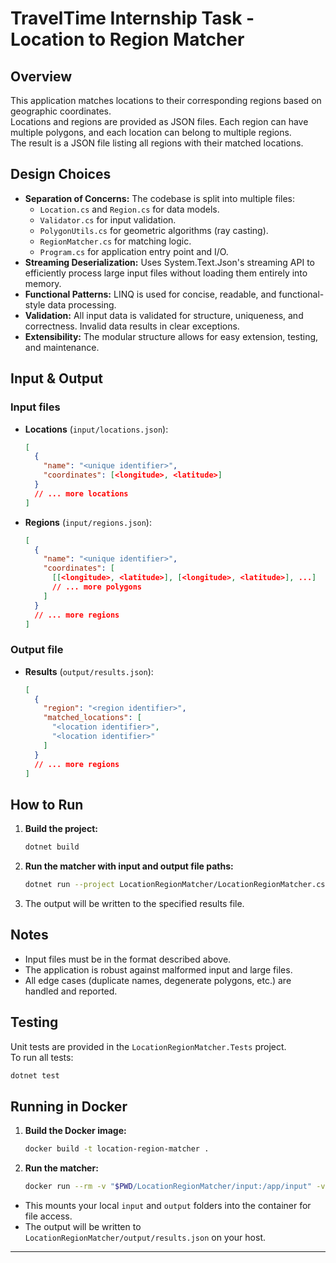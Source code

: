 # TravelTime Internship Task - Location to Region Matcher

## Overview

This application matches locations to their corresponding regions based on geographic coordinates.  
Locations and regions are provided as JSON files. Each region can have multiple polygons, and each location can belong to multiple regions.  
The result is a JSON file listing all regions with their matched locations.

## Design Choices

- **Separation of Concerns:** The codebase is split into multiple files:
    - `Location.cs` and `Region.cs` for data models.
    - `Validator.cs` for input validation.
    - `PolygonUtils.cs` for geometric algorithms (ray casting).
    - `RegionMatcher.cs` for matching logic.
    - `Program.cs` for application entry point and I/O.
- **Streaming Deserialization:** Uses System.Text.Json's streaming API to efficiently process large input files without loading them entirely into memory.
- **Functional Patterns:** LINQ is used for concise, readable, and functional-style data processing.
- **Validation:** All input data is validated for structure, uniqueness, and correctness. Invalid data results in clear exceptions.
- **Extensibility:** The modular structure allows for easy extension, testing, and maintenance.

## Input & Output

### Input files

- **Locations** (`input/locations.json`):

    ```json
    [
      {
        "name": "<unique identifier>",
        "coordinates": [<longitude>, <latitude>]
      }
      // ... more locations
    ]
    ```

- **Regions** (`input/regions.json`):

    ```json
    [
      {
        "name": "<unique identifier>",
        "coordinates": [
          [[<longitude>, <latitude>], [<longitude>, <latitude>], ...]
          // ... more polygons
        ]
      }
      // ... more regions
    ]
    ```

### Output file

- **Results** (`output/results.json`):

    ```json
    [
      {
        "region": "<region identifier>",
        "matched_locations": [
          "<location identifier>",
          "<location identifier>"
        ]
      }
      // ... more regions
    ]
    ```

## How to Run

1. **Build the project:**
    ```sh
    dotnet build
    ```

2. **Run the matcher with input and output file paths:**
    ```sh
    dotnet run --project LocationRegionMatcher/LocationRegionMatcher.csproj LocationRegionMatcher/input/regions.json LocationRegionMatcher/input/locations.json LocationRegionMatcher/output/results.json
    ```

3. The output will be written to the specified results file.

## Notes

- Input files must be in the format described above.
- The application is robust against malformed input and large files.
- All edge cases (duplicate names, degenerate polygons, etc.) are handled and reported.

## Testing

Unit tests are provided in the `LocationRegionMatcher.Tests` project.  
To run all tests:

```sh
dotnet test
```

## Running in Docker

1. **Build the Docker image:**
    ```sh
    docker build -t location-region-matcher .
    ```

2. **Run the matcher:**
    ```sh
    docker run --rm -v "$PWD/LocationRegionMatcher/input:/app/input" -v "$PWD/LocationRegionMatcher/output:/app/output" location-region-matcher /app/input/regions.json /app/input/locations.json /app/output/results.json
    ```

- This mounts your local `input` and `output` folders into the container for file access.
- The output will be written to `LocationRegionMatcher/output/results.json` on your host.

---
